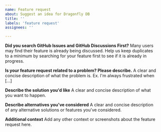```yaml
---
name: Feature request
about: Suggest an idea for Dragonfly DB
title: ''
labels: 'feature request'
assignees: ''

---
```

**Did you search GitHub Issues and GitHub Discussions First?**
Many users may find their feature is already being discussed. Help us keep duplicates to a minimum by searching for your feature first to see if it is already in progress.

**Is your feature request related to a problem? Please describe.**
A clear and concise description of what the problem is. Ex. I'm always frustrated when [...]

**Describe the solution you'd like**
A clear and concise description of what you want to happen.

**Describe alternatives you've considered**
A clear and concise description of any alternative solutions or features you've considered.

**Additional context**
Add any other context or screenshots about the feature request here.
